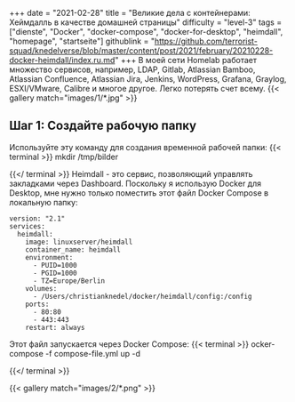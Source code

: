 +++
date = "2021-02-28"
title = "Великие дела с контейнерами: Хеймдалль в качестве домашней страницы"
difficulty = "level-3"
tags = ["dienste", "Docker", "docker-compose", "docker-for-desktop", "heimdall", "homepage", "startseite"]
githublink = "https://github.com/terrorist-squad/knedelverse/blob/master/content/post/2021/february/20210228-docker-heimdall/index.ru.md"
+++
В моей сети Homelab работает множество сервисов, например, LDAP, Gitlab, Atlassian Bamboo, Atlassian Confluence, Atlassian Jira, Jenkins, WordPress, Grafana, Graylog, ESXI/VMware, Calibre и многое другое. Легко потерять счет всему.
{{< gallery match="images/1/*.jpg" >}}

## Шаг 1: Создайте рабочую папку
Используйте эту команду для создания временной рабочей папки:
{{< terminal >}}
mkdir /tmp/bilder

{{</ terminal >}}
Heimdall - это сервис, позволяющий управлять закладками через Dashboard. Поскольку я использую Docker для Desktop, мне нужно только поместить этот файл Docker Compose в локальную папку:
```
version: "2.1"
services:
  heimdall:
    image: linuxserver/heimdall
    container_name: heimdall
    environment:
      - PUID=1000
      - PGID=1000
      - TZ=Europe/Berlin
    volumes:
      - /Users/christianknedel/docker/heimdall/config:/config
    ports:
      - 80:80
      - 443:443
    restart: always

```
Этот файл запускается через Docker Compose:
{{< terminal >}}
ocker-compose -f compose-file.yml up -d

{{</ terminal >}}

{{< gallery match="images/2/*.png" >}}
